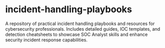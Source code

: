 # incident-handling-playbooks
A repository of practical incident handling playbooks and resources for cybersecurity professionals. Includes detailed guides, IOC templates, and detection cheatsheets to showcase SOC Analyst skills and enhance security incident response capabilities.
